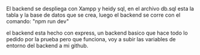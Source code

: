 El backend se despliega con Xampp y heidy sql, en el archivo db.sql esta la tabla y la base de datos que se crea, luego el backend se corre con el comando: "npm run dev"

el backend esta hecho con express, un backend basico que hace todo lo pedido por la prueba pero que funciona, voy a subir las variables de entorno del backend a mi github.
